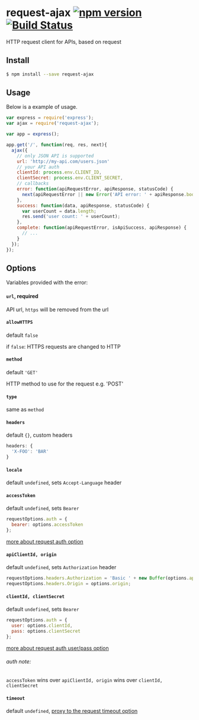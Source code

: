# request-ajax [![npm version](https://badge.fury.io/js/request-ajax.svg)](https://www.npmjs.com/package/request-ajax) [![Build Status](https://travis-ci.org/Tickaroo/request-ajax.svg?branch=master)](https://travis-ci.org/Tickaroo/request-ajax)

HTTP request client for APIs, based on request

## Install

```bash
$ npm install --save request-ajax
```

## Usage

Below is a example of usage.

```javascript
var express = require('express');
var ajax = require('request-ajax');

var app = express();

app.get('/', function(req, res, next){
  ajax({
    // only JSON API is supported
    url: 'http://my-api.com/users.json'
    // your API auth
    clientId: process.env.CLIENT_ID,
    clientSecret: process.env.CLIENT_SECRET,
    // callbacks
    error: function(apiRequestError, apiResponse, statusCode) {
      next(apiRequestError || new Error('API error: ' + apiResponse.body));
    },
    success: function(data, apiResponse, statusCode) {
      var userCount = data.length;
      res.send('user count: ' + userCount);
    },
    complete: function(apiRequestError, isApiSuccess, apiResponse) {
      // ...
    }
  });
});
```

## Options

Variables provided with the error:

#### `url`, required

API url, `https` will be removed from the url

#### `allowHTTPS`
default `false`

if `false`: HTTPS requests are changed to HTTP

#### `method`
default `'GET'`

HTTP method to use for the request e.g. 'POST'

#### `type`
same as `method`


#### `headers`
default `{}`, custom headers

```javascript
headers: {
  'X-FOO': 'BAR'
}
```

#### `locale`
default `undefined`, sets `Accept-Language` header

#### `accessToken`
default `undefined`, sets `Bearer`

```javascript
requestOptions.auth = {
  bearer: options.accessToken
};
```
[more about request auth option](https://github.com/request/request)

#### `apiClientId, origin`
default `undefined`, sets `Authorization` header

```javascript
requestOptions.headers.Authorization = 'Basic ' + new Buffer(options.apiClientId + ':').toString('base64');
requestOptions.headers.Origin = options.origin;
```

#### `clientId, clientSecret`
default `undefined`, sets `Bearer`

```javascript
requestOptions.auth = {
  user: options.clientId,
  pass: options.clientSecret
};
```
[more about request auth user/pass option](https://github.com/request/request)

###### auth note:
`accessToken` wins over `apiClientId, origin` wins over `clientId, clientSecret`

#### `timeout`
default `undefined`, [proxy to the request timeout option](https://github.com/request/request)

